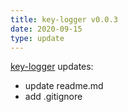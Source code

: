 ```yaml
---
title: key-logger v0.0.3
date: 2020-09-15
type: update
---
```


[key-logger](https://github.com/CodeForFaith/key-logger) updates:

- update readme.md
- add .gitignore

